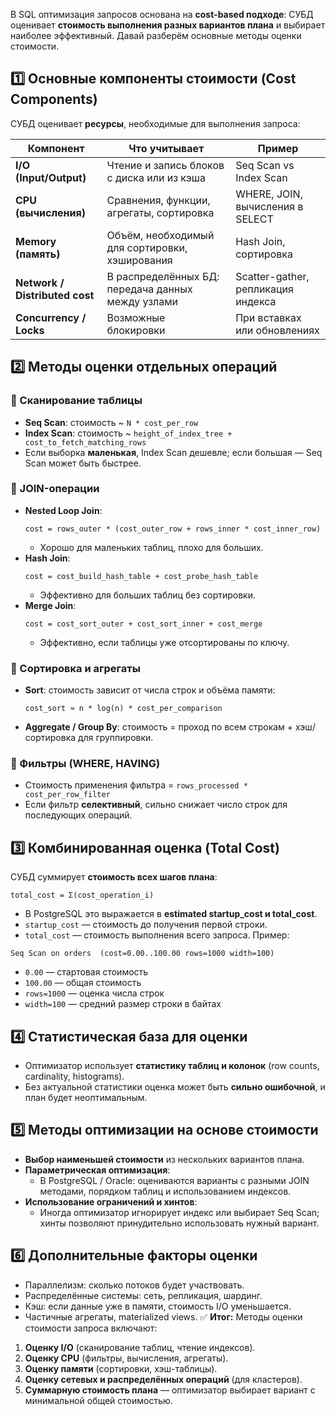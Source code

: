 В SQL оптимизация запросов основана на **cost-based подходе**: СУБД оценивает **стоимость выполнения разных вариантов плана** и выбирает наиболее эффективный. Давай разберём основные методы оценки стоимости.
## 1️⃣ Основные компоненты стоимости (Cost Components)
СУБД оценивает **ресурсы**, необходимые для выполнения запроса:

|Компонент|Что учитывает|Пример|
|---|---|---|
|**I/O (Input/Output)**|Чтение и запись блоков с диска или из кэша|Seq Scan vs Index Scan|
|**CPU (вычисления)**|Сравнения, функции, агрегаты, сортировка|WHERE, JOIN, вычисления в SELECT|
|**Memory (память)**|Объём, необходимый для сортировки, хэширования|Hash Join, сортировка|
|**Network / Distributed cost**|В распределённых БД: передача данных между узлами|Scatter-gather, репликация индекса|
|**Concurrency / Locks**|Возможные блокировки|При вставках или обновлениях|
## 2️⃣ Методы оценки отдельных операций
### 🔹 Сканирование таблицы
- **Seq Scan**: стоимость ~ `N * cost_per_row`
- **Index Scan**: стоимость ~ `height_of_index_tree + cost_to_fetch_matching_rows`
- Если выборка **маленькая**, Index Scan дешевле; если большая — Seq Scan может быть быстрее.
### 🔹 JOIN-операции
- **Nested Loop Join**:
    ```
    cost = rows_outer * (cost_outer_row + rows_inner * cost_inner_row)
    ```
    - Хорошо для маленьких таблиц, плохо для больших.
- **Hash Join**:
    ```
    cost = cost_build_hash_table + cost_probe_hash_table
    ```
    - Эффективно для больших таблиц без сортировки.
- **Merge Join**:
    ```
    cost = cost_sort_outer + cost_sort_inner + cost_merge
    ```
    - Эффективно, если таблицы уже отсортированы по ключу.
### 🔹 Сортировка и агрегаты
- **Sort**: стоимость зависит от числа строк и объёма памяти:
    ```
    cost_sort ≈ n * log(n) * cost_per_comparison
    ```
- **Aggregate / Group By**: стоимость = проход по всем строкам + хэш/сортировка для группировки.
### 🔹 Фильтры (WHERE, HAVING)
- Стоимость применения фильтра = `rows_processed * cost_per_row_filter`
- Если фильтр **селективный**, сильно снижает число строк для последующих операций.
## 3️⃣ Комбинированная оценка (Total Cost)
СУБД суммирует **стоимость всех шагов плана**:
```
total_cost = Σ(cost_operation_i)
```
- В PostgreSQL это выражается в **estimated startup_cost и total_cost**.
- `startup_cost` — стоимость до получения первой строки.
- `total_cost` — стоимость выполнения всего запроса.
Пример:
```
Seq Scan on orders  (cost=0.00..100.00 rows=1000 width=100)
```
- `0.00` — стартовая стоимость
- `100.00` — общая стоимость
- `rows=1000` — оценка числа строк
- `width=100` — средний размер строки в байтах
## 4️⃣ Статистическая база для оценки
- Оптимизатор использует **статистику таблиц и колонок** (row counts, cardinality, histograms).
- Без актуальной статистики оценка может быть **сильно ошибочной**, и план будет неоптимальным.
## 5️⃣ Методы оптимизации на основе стоимости
- **Выбор наименьшей стоимости** из нескольких вариантов плана.
- **Параметрическая оптимизация**:
    - В PostgreSQL / Oracle: оцениваются варианты с разными JOIN методами, порядком таблиц и использованием индексов.
- **Использование ограничений и хинтов**:
    - Иногда оптимизатор игнорирует индекс или выбирает Seq Scan; хинты позволяют принудительно использовать нужный вариант.
## 6️⃣ Дополнительные факторы оценки
- Параллелизм: сколько потоков будет участвовать.
- Распределённые системы: сеть, репликация, шардинг.
- Кэш: если данные уже в памяти, стоимость I/O уменьшается.
- Частичные агрегаты, materialized views.
✅ **Итог:**
Методы оценки стоимости запроса включают:
1. **Оценку I/O** (сканирование таблиц, чтение индексов).
2. **Оценку CPU** (фильтры, вычисления, агрегаты).
3. **Оценку памяти** (сортировки, хэш-таблицы).
4. **Оценку сетевых и распределённых операций** (для кластеров).
5. **Суммарную стоимость плана** — оптимизатор выбирает вариант с минимальной общей стоимостью.